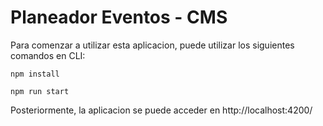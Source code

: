 # Planeador Eventos - CMS

Para comenzar a utilizar esta aplicacion, puede utilizar los siguientes comandos en CLI:

`npm install`

`npm run start`

Posteriormente, la aplicacion se puede acceder en http://localhost:4200/ 
